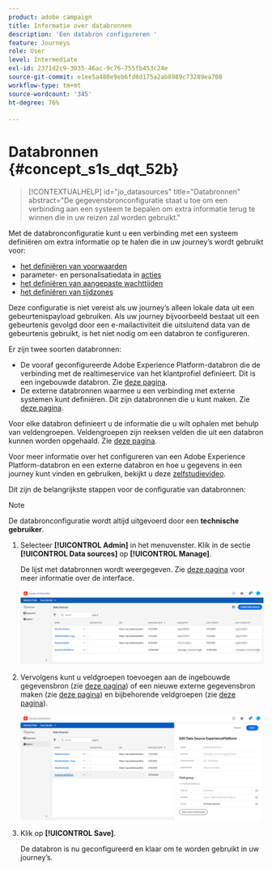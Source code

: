 ```yaml
---
product: adobe campaign
title: Informatie over databronnen
description: 'Een databron configureren '
feature: Journeys
role: User
level: Intermediate
exl-id: 2371d2c9-3035-46ac-9c76-755fb453c24e
source-git-commit: e1ee5a488e9eb6fd8d175a2ab8989c73289ea708
workflow-type: tm+mt
source-wordcount: '345'
ht-degree: 76%

---
```


# Databronnen {#concept_s1s_dqt_52b}

>[!CONTEXTUALHELP]
>id="jo_datasources"
>title="Databronnen"
>abstract="De gegevensbronconfiguratie staat u toe om een verbinding aan een systeem te bepalen om extra informatie terug te winnen die in uw reizen zal worden gebruikt."

Met de databronconfiguratie kunt u een verbinding met een systeem definiëren om extra informatie op te halen die in uw journey’s wordt gebruikt voor:

* [het definiëren van voorwaarden](../building-journeys/condition-activity.md)
* parameter- en personalisatiedata in [acties](../action/action.md)
* [het definiëren van aangepaste wachttijden](../building-journeys/wait-activity.md#custom)
* [het definiëren van tijdzones](../building-journeys/timezone-management.md)

Deze configuratie is niet vereist als uw journey’s alleen lokale data uit een gebeurtenispayload gebruiken. Als uw journey bijvoorbeeld bestaat uit een gebeurtenis gevolgd door een e-mailactiviteit die uitsluitend data van de gebeurtenis gebruikt, is het niet nodig om een databron te configureren.

Er zijn twee soorten databronnen:

* De vooraf geconfigureerde Adobe Experience Platform-databron die de verbinding met de realtimeservice van het klantprofiel definieert. Dit is een ingebouwde databron. Zie [deze pagina](../datasource/adobe-experience-platform-data-source.md).
* De externe databronnen waarmee u een verbinding met externe systemen kunt definiëren. Dit zijn databronnen die u kunt maken. Zie [deze pagina](../datasource/external-data-sources.md).

Voor elke databron definieert u de informatie die u wilt ophalen met behulp van veldengroepen. Veldengroepen zijn reeksen velden die uit een databron kunnen worden opgehaald. Zie [deze pagina](../datasource/field-groups.md).

Voor meer informatie over het configureren van een Adobe Experience Platform-databron en een externe databron en hoe u gegevens in een journey kunt vinden en gebruiken, bekijkt u deze [zelfstudievideo](https://experienceleague.adobe.com/docs/platform-learn/tutorials/journey-orchestration/configure-data-sources.html).

Dit zijn de belangrijkste stappen voor de configuratie van databronnen:

>[!NOTE]
>
>De databronconfiguratie wordt altijd uitgevoerd door een **technische gebruiker**.

1. Selecteer **[!UICONTROL Admin]** in het menuvenster. Klik in de sectie **[!UICONTROL Data sources]** op **[!UICONTROL Manage]**.

   De lijst met databronnen wordt weergegeven. Zie [deze pagina](../about/user-interface.md) voor meer informatie over de interface.

   ![](../assets/journey18.png)

1. Vervolgens kunt u veldgroepen toevoegen aan de ingebouwde gegevensbron (zie [deze pagina](../datasource/adobe-experience-platform-data-source.md)) of een nieuwe externe gegevensbron maken (zie [deze pagina](../datasource/external-data-sources.md)) en bijbehorende veldgroepen (zie [deze pagina](../datasource/field-groups.md)).

   ![](../assets/journey23.png)

1. Klik op **[!UICONTROL Save]**.

   De databron is nu geconfigureerd en klaar om te worden gebruikt in uw journey’s.
